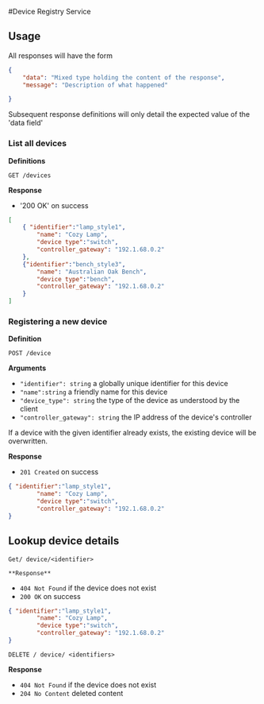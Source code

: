 #Device Registry Service

## Usage

All responses will have the form

```json
{
	"data": "Mixed type holding the content of the response",
	"message": "Description of what happened"

}
```

Subsequent response definitions will only detail the expected value of the 'data field'

### List all devices
**Definitions**

`GET /devices`

**Response**
- '200 OK' on success

```json
[
	{ "identifier":"lamp_style1",
		"name": "Cozy Lamp",
		"device type":"switch",
		"controller_gateway": "192.1.68.0.2"
	},
	{"identifier":"bench_style3",
		"name": "Australian Oak Bench",
		"device type":"bench",
		"controller_gateway": "192.1.68.0.2"
	}
]
```
### Registering a new device

**Definition**

`POST /device`

**Arguments**

- `"identifier": string` a globally unique identifier for this device
- `"name":string` a friendly name for this device
- `"device_type": string` the type of the device as understood by the client
- `"controller_gateway": string` the IP address of the device's controller

If a device with the given identifier already exists, the existing device will be overwritten.

**Response**
- `201 Created` on success
```json
{ "identifier":"lamp_style1",
		"name": "Cozy Lamp",
		"device type":"switch",
		"controller_gateway": "192.1.68.0.2"
}
```

## Lookup device details 
 `Get/ device/<identifier>`

 	**Response**
- `404 Not Found` if the device does not exist
- `200 OK` on success
```json
{ "identifier":"lamp_style1",
		"name": "Cozy Lamp",
		"device type":"switch",
		"controller_gateway": "192.1.68.0.2"
}
```
`DELETE / device/ <identifiers>`

**Response**
- `404 Not Found` if the device does not exist
- `204 No Content` deleted content
